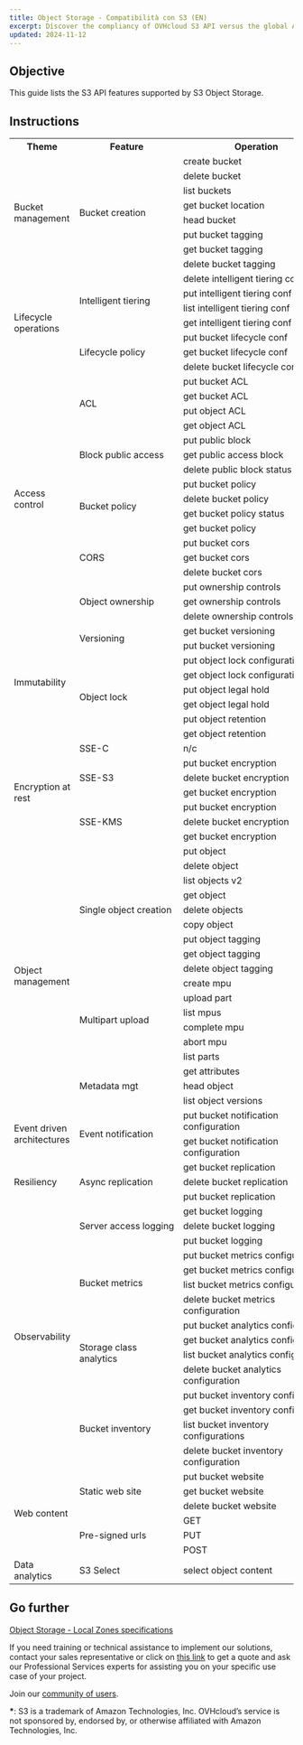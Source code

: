 ```yaml
---
title: Object Storage - Compatibilità con S3 (EN)
excerpt: Discover the compliancy of OVHcloud S3 API versus the global AWS S3 API
updated: 2024-11-12
---
```


<style>
td:nth-of-type(2) {
  white-space:nowrap;
}
</style>

## Objective

This guide lists the S3 API features supported by S3 Object Storage.

## Instructions

<table>
    <tr>
        <th> Theme </th>
        <th> Feature </th>
        <th> Operation </th>
        <th> Regions </th>
        <th> Local&nbsp;Zones </th>
    </tr>
    <tr>
        <td rowspan="8">Bucket management</td>
        <td rowspan="8">Bucket creation</td>
        <td> create bucket</td>
        <td>yes</td>
        <td>yes</td>
    </tr>
    <tr>
        <td>delete bucket</td>
        <td>yes</td>
        <td>yes</td>
    </tr>
    <tr>
        <td>list buckets</td>
        <td>yes</td>
        <td>yes</td>
    </tr>
    <tr>
        <td>get bucket location</td>
        <td>yes</td>
        <td>no</td>
    </tr>
    <tr>
        <td>head bucket</td>
        <td>yes</td>
        <td>yes</td>
    </tr>
    <tr>
        <td>put bucket tagging</td>
        <td>yes</td>
        <td>no</td>
    </tr>
    <tr>
        <td>get bucket tagging</td>
        <td>yes</td>
        <td>no</td>
    </tr>
    <tr>
        <td>delete bucket tagging</td>
        <td>yes</td>
        <td>no</td>
    </tr>
    <tr>
        <td rowspan="7">Lifecycle operations</td>
        <td rowspan="4">Intelligent tiering</td>
        <td>delete intelligent tiering conf</td>
        <td>no</td>
        <td>no</td>
    </tr>
    <tr>
        <td>put intelligent tiering conf</td>
        <td>no</td>
        <td>no</td>
    </tr>
    <tr>
        <td>list intelligent tiering conf</td>
        <td>no</td>
        <td>no</td>
    </tr>
    <tr>
        <td>get intelligent tiering conf</td>
        <td>no</td>
        <td>no</td>
    </tr>
    <tr>
        <td rowspan="3">Lifecycle policy</td>
        <td>put bucket lifecycle conf</td>
        <td>no</td>
        <td>yes</td>
    </tr>
    <tr>
        <td>get bucket lifecycle conf</td>
        <td>no</td>
        <td>yes</td>
    </tr>
    <tr>
        <td>delete bucket lifecycle conf</td>
        <td>no</td>
        <td>yes</td>
    </tr>
    <tr>
        <td rowspan="17">Access control</td>
        <td rowspan="4">ACL</td>
        <td>put bucket ACL</td>
        <td>yes</td>
        <td>yes</td>
    </tr>
    <tr>
        <td>get bucket ACL</td>
        <td>yes</td>
        <td>yes</td>
    </tr>
    <tr>
        <td>put object ACL</td>
        <td>yes</td>
        <td>no</td>
    </tr>
    <tr>
        <td>get object ACL</td>
        <td>yes</td>
        <td>yes</td>
    </tr>
    <tr>
        <td rowspan="3">Block public access</td>
        <td>put public block</td>
        <td>no</td>
        <td>no</td>
    </tr>
    <tr>
        <td>get public access block</td>
        <td>no</td>
        <td>yes</td>
    </tr>
    <tr>
        <td>delete public block status</td>
        <td>no</td>
        <td>no</td>
    </tr>
    <tr>
        <td rowspan="4">Bucket policy</td>
        <td>put bucket policy</td>
        <td>no</td>
        <td>yes</td>
    </tr>
    <tr>
        <td>delete bucket policy</td>
        <td>no</td>
        <td>no</td>
    </tr>
    <tr>
        <td>get bucket policy status</td>
        <td>no</td>
        <td>no</td>
    </tr>
    <tr>
        <td>get bucket policy</td>
        <td>no</td>
        <td>no</td>
    </tr>
    <tr>
        <td rowspan="3">CORS</td>
        <td>put bucket cors</td>
        <td>yes</td>
        <td>yes</td>
    </tr>
    <tr>
        <td>get bucket cors</td>
        <td>yes</td>
        <td>yes</td>
    </tr>
    <tr>
        <td>delete bucket cors</td>
        <td>yes</td>
        <td>yes</td>
    </tr>
    <tr>
        <td rowspan="3">Object ownership</td>
        <td>put ownership controls</td>
        <td>no</td>
        <td>no</td>
    </tr>
    <tr>
        <td>get ownership controls</td>
        <td>no</td>
        <td>no</td>
    </tr>
    <tr>
        <td>delete ownership controls</td>
        <td>no</td>
        <td>no</td>
    </tr>
    <tr>
        <td rowspan="8">Immutability</td>
        <td rowspan="2">Versioning</td>
        <td>get bucket versioning</td>
        <td>yes</td>
        <td>yes</td>
    </tr>
    <tr>
        <td>put bucket versioning</td>
        <td>yes</td>
        <td>yes</td>
    </tr>
    <tr>
        <td rowspan="6">Object lock</td>
        <td>put object lock configuration</td>
        <td>yes</td>
        <td>yes</td>
    </tr>
    <tr>
        <td>get object lock configuration</td>
        <td>yes</td>
        <td>yes</td>
    </tr>
    <tr>
        <td>put object legal hold</td>
        <td>yes</td>
        <td>no</td>
    </tr>
    <tr>
        <td>get object legal hold</td>
        <td>yes</td>
        <td>no</td>
    </tr>
    <tr>
        <td>put object retention</td>
        <td>yes</td>
        <td>no</td>
    </tr>
    <tr>
        <td>get object retention</td>
        <td>yes</td>
        <td>no</td>
    </tr>
    <tr>
        <td rowspan="7">Encryption at rest</td>
        <td>SSE-C</td>
        <td>n/c</td>
        <td>yes</td>
        <td>yes</td>
    </tr>
    <tr>
        <td rowspan="3">SSE-S3</td>
        <td>put bucket encryption</td>
        <td>yes</td>
        <td>no</td>
    </tr>
    <tr>
        <td>delete bucket encryption</td>
        <td>yes</td>
        <td>no</td>
    </tr>
    <tr>
        <td>get bucket encryption</td>
        <td>yes</td>
        <td>no</td>
    </tr>
    <tr>
        <td rowspan="3">SSE-KMS</td>
        <td>put bucket encryption</td>
        <td>no</td>
        <td>no</td>
    </tr>
    <tr>
        <td>delete bucket encryption</td>
        <td>no</td>
        <td>no</td>
    </tr>
    <tr>
        <td>get bucket encryption</td>
        <td>no</td>
        <td>no</td>
    </tr>
    <tr>
        <td rowspan="18">Object management</td>
        <td rowspan="9">Single object creation</td>
        <td>put object</td>
        <td>yes</td>
        <td>yes</td>
    </tr>
    <tr>
        <td>delete object</td>
        <td>yes</td>
        <td>yes</td>
    </tr>
    <tr>
        <td>list objects v2</td>
        <td>yes</td>
        <td>yes</td>
    </tr>
    <tr>
        <td>get object</td>
        <td>yes</td>
        <td>yes</td>
    </tr>
    <tr>
        <td>delete objects</td>
        <td>yes</td>
        <td>yes</td>
    </tr>
    <tr>
        <td>copy object</td>
        <td>no</td>
        <td>no</td>
    </tr>
    <tr>
        <td>put object tagging</td>
        <td>yes</td>
        <td>no</td>
    </tr>
    <tr>
        <td>get object tagging</td>
        <td>yes</td>
        <td>no</td>
    </tr>
    <tr>
        <td>delete object tagging</td>
        <td>yes</td>
        <td>no</td>
    </tr>
    <tr>
        <td rowspan="6">Multipart upload</td>
        <td>create mpu</td>
        <td>yes</td>
        <td>yes</td>
    </tr>
    <tr>
        <td>upload part</td>
        <td>yes</td>
        <td>yes</td>
    </tr>
    <tr>
        <td>list mpus</td>
        <td>yes</td>
        <td>yes</td>
    </tr>
    <tr>
        <td>complete mpu</td>
        <td>yes</td>
        <td>yes</td>
    </tr>
    <tr>
        <td>abort mpu</td>
        <td>yes</td>
        <td>yes</td>
    </tr>
    <tr>
        <td>list parts</td>
        <td>yes</td>
        <td>yes</td>
    </tr>
    <tr>
        <td rowspan="3">Metadata mgt</td>
        <td>get attributes</td>
        <td>no</td>
        <td>no</td>
    </tr>
    <tr>
        <td>head object</td>
        <td>yes</td>
        <td>yes</td>
    </tr>
    <tr>
        <td>list object versions</td>
        <td>yes</td>
        <td>yes</td>
    </tr>
    <tr>
        <td rowspan="2">Event driven architectures</td>
        <td rowspan="2">Event notification</td>
        <td>put bucket notification configuration</td>
        <td>no</td>
        <td>no</td>
    </tr>
    <tr>
        <td>get bucket notification configuration</td>
        <td>no</td>
        <td>no</td>
    </tr>
    <tr>
        <td rowspan="3">Resiliency</td>
        <td rowspan="3">Async replication</td>
        <td>get bucket replication</td>
        <td>yes</td>
        <td>no</td>
    </tr>
    <tr>
        <td>delete bucket replication</td>
        <td>yes</td>
        <td>no</td>
    </tr>
    <tr>
        <td>put bucket replication</td>
        <td>yes</td>
        <td>no</td>
    </tr>
    <tr>
        <td rowspan="15">Observability</td>
        <td rowspan="3">Server access logging</td>
        <td>get bucket logging</td>
        <td>yes</td>
        <td>no</td>
    </tr>
    <tr>
        <td>delete bucket logging</td>
        <td>yes</td>
        <td>no</td>
    </tr>
    <tr>
        <td>put bucket logging</td>
        <td>yes</td>
        <td>no</td>
    </tr>
    <tr>
        <td rowspan="4">Bucket metrics</td>
        <td>put bucket metrics configuration</td>
        <td>no</td>
        <td>no</td>
    </tr>
    <tr>
        <td>get bucket metrics configuration</td>
        <td>no</td>
        <td>no</td>
    </tr>
    <tr>
        <td>list bucket metrics configuration</td>
        <td>no</td>
        <td>no</td>
    </tr>
    <tr>
        <td>delete bucket metrics configuration</td>
        <td>no</td>
        <td>no</td>
    </tr>
    <tr>
        <td rowspan="4">Storage class analytics</td>
        <td>put bucket analytics configuration</td>
        <td>no</td>
        <td>no</td>
    </tr>
    <tr>
        <td>get bucket analytics configuration</td>
        <td>no</td>
        <td>no</td>
    </tr>
    <tr>
        <td>list bucket analytics configuration</td>
        <td>no</td>
        <td>no</td>
    </tr>
    <tr>
        <td>delete bucket analytics configuration</td>
        <td>no</td>
        <td>no</td>
    </tr>
    <tr>
        <td rowspan="4">Bucket inventory</td>
        <td>put bucket inventory configuration</td>
        <td>no</td>
        <td>no</td>
    </tr>
    <tr>
        <td>get bucket inventory configuration</td>
        <td>no</td>
        <td>no</td>
    </tr>
    <tr>
        <td>list bucket inventory configurations</td>
        <td>no</td>
        <td>no</td>
    </tr>
    <tr>
        <td>delete bucket inventory configuration</td>
        <td>no</td>
        <td>no</td>
    </tr>
    <tr>
        <td rowspan="6">Web content</td>
        <td rowspan="3">Static web site</td>
        <td>put bucket website</td>
        <td>yes</td>
        <td>yes</td>
    </tr>
    <tr>
        <td>get bucket website</td>
        <td>yes</td>
        <td>yes</td>
    </tr>
    <tr>
        <td>delete bucket website</td>
        <td>yes</td>
        <td>yes</td>
    </tr>
    <tr>
        <td rowspan="3">Pre-signed urls</td>
        <td>GET</td>
        <td>yes</td>
        <td>yes</td>
    </tr>
    <tr>
        <td>PUT</td>
        <td>yes</td>
        <td>yes</td>
    </tr>
    <tr>
        <td>POST</td>
        <td>no</td>
        <td>yes</td>
    </tr>
    <tr>
        <td>Data analytics</td>
        <td>S3 Select</td>
        <td>select object content</td>
        <td>no</td>
        <td>no</td>
    </tr>
</table>

## Go further

[Object Storage - Local Zones specifications](/pages/storage_and_backup/object_storage/s3_local_zones_limitations)

If you need training or technical assistance to implement our solutions, contact your sales representative or click on [this link](/links/professional-services) to get a quote and ask our Professional Services experts for assisting you on your specific use case of your project.

Join our [community of users](/links/community).

**\***: S3 is a trademark of Amazon Technologies, Inc. OVHcloud’s service is not sponsored by, endorsed by, or otherwise affiliated with Amazon Technologies, Inc.
